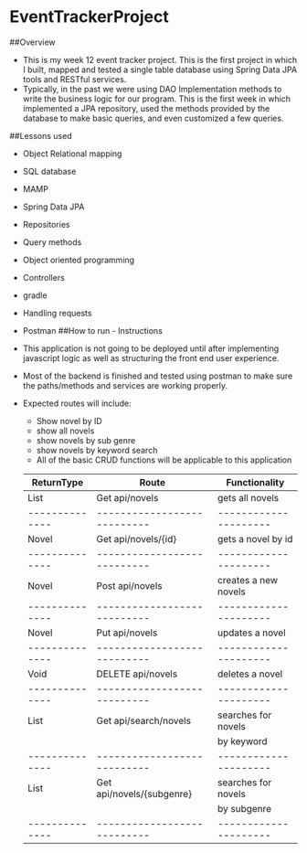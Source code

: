 # EventTrackerProject

##Overview
- This is my week 12 event tracker project. This is the first project in which I built, mapped and tested a single table database using Spring Data JPA tools and RESTful services.
- Typically, in the past we were using DAO Implementation methods to write the business logic for our program. This is the first week in which implemented a JPA repository, used the methods provided by the database to make basic queries, and even customized a few queries.

##Lessons used
- Object Relational mapping
- SQL database
- MAMP
- Spring Data JPA
- Repositories
- Query methods
- Object oriented programming
- Controllers
- gradle
- Handling requests
- Postman
##How to run - Instructions
- This application is not going to be deployed until after implementing javascript logic as well as structuring the front end user experience.
- Most of the backend is finished and tested using postman to make sure the paths/methods and services are working properly.
- Expected routes will include:
  - Show novel by ID
  - show all novels
  - show novels by sub genre
  - show novels by keyword search
  - All of the basic CRUD functions will be applicable to this application

  |ReturnType    |Route                    |Functionality        |
  |--------------|---------------------------|---------------------|
  |List<Novel>   | Get api/novels            | gets all novels     |
  |--------------|---------------------------|---------------------|  
  |Novel         | Get api/novels/{id}       | gets a novel by id  |
  |--------------|---------------------------|---------------------|
  |Novel         | Post api/novels           | creates a new novels|
  |--------------|---------------------------|---------------------|
  |Novel         | Put api/novels            | updates a novel     |
  |--------------|---------------------------|---------------------|
  |Void          | DELETE api/novels         | deletes a novel     |
  |--------------|---------------------------|---------------------|
  |List<Novel>   | Get api/search/novels     | searches for novels |
  |              |                           | by keyword          |
  |--------------|---------------------------|---------------------|
  |List<Novel>   | Get api/novels/{subgenre} | searches for novels |
  |              |                           | by subgenre         |
  |--------------|---------------------------|---------------------|
